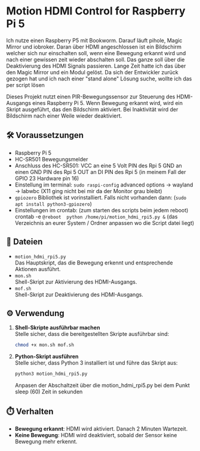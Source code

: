 # Motion HDMI Control for Raspberry Pi 5
Ich nutze einen Raspberry P5 mit Bookworm. Darauf läuft pihole, Magic Mirror und iobroker. Daran über HDMI angeschlossen ist ein Bildschirm welcher sich nur einschalten soll, wenn eine Bewegung erkannt wird und nach einer gewissen zeit wieder abschalten soll. Das ganze soll über die Deaktivierung des HDMI Signals passieren. Lange Zeit hatte ich das über den Magic Mirror und ein Modul gelöst. Da sich der Entwickler zurück gezogen hat und ich nach einer "stand alone" Lösung suche, wollte ich das per script lösen

Dieses Projekt nutzt einen PIR-Bewegungssensor zur Steuerung des HDMI-Ausgangs eines Raspberry Pi 5. Wenn Bewegung erkannt wird, wird ein Skript ausgeführt, das den Bildschirm aktiviert. Bei Inaktivität wird der Bildschirm nach einer Weile wieder deaktiviert.

## 🛠️ Voraussetzungen

- Raspberry Pi 5
- HC-SR501 Bewegungsmelder
- Anschluss des HC-SR501: 
  VCC an eine 5 Volt PIN des Rpi 5
  GND an einen GND PIN des Rpi 5
  OUT an DI PIN des Rpi 5 (in meinem Fall der GPIO 23 Hardware pin 16)
- Einstellung im terminal: ```sudo raspi-config```
    advanced options -> wayland -> labwbc (X11 ging nicht bei mir da der Monitor grau bleibt)
- `gpiozero` Bibliothek ist vorinstalliert. Falls nicht vorhanden dann: (`sudo apt install python3-gpiozero`)
- Einstellungen im crontab: (zum starten des scripts beim jedem reboot)
    crontab -e
    ```@reboot  python /home/pi/motion_hdmi_rpi5.py &```
        (das Verzeichnis an eurer System / Ordner anpassen wo die Script datei liegt)
  
## 📁 Dateien

- `motion_hdmi_rpi5.py`  
  Das Hauptskript, das die Bewegung erkennt und entsprechende Aktionen ausführt.
- `mon.sh`  
  Shell-Skript zur Aktivierung des HDMI-Ausgangs.
- `mof.sh`  
  Shell-Skript zur Deaktivierung des HDMI-Ausgangs.

## ⚙️ Verwendung

1. **Shell-Skripte ausführbar machen**  
   Stelle sicher, dass die bereitgestellten Skripte ausführbar sind:

   ```bash
   chmod +x mon.sh mof.sh
   ```

2. **Python-Skript ausführen**  
   Stelle sicher, dass Python 3 installiert ist und führe das Skript aus:

   ```bash
   python3 motion_hdmi_rpi5.py
   ```
   Anpasen der Abschaltzeit über die motion_hdmi_rpi5.py bei dem Punkt sleep (60) Zeit in sekunden

## ⏱️ Verhalten

- **Bewegung erkannt**: HDMI wird aktiviert. Danach 2 Minuten Wartezeit.
- **Keine Bewegung**: HDMI wird deaktiviert, sobald der Sensor keine Bewegung mehr erkennt.
